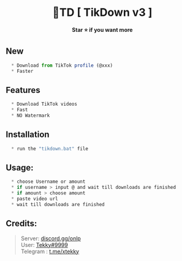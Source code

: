 # 


<h1 align="center">💎TD [ TikDown v3 ]</h1>

<p align='center'>
  <b>Star ⭐ if you want more</b><br>
</p>

## New
```js
  * Download from TikTok profile (@xxx)
  * Faster
```
## Features
```js
  * Download TikTok videos
  * Fast
  * NO Watermark
```

## Installation
```js
  * run the "tikdown.bat" file
```

##  Usage:
```js
  * choose Username or amount
  * if username > input @ and wait till downloads are finished
  * if amount > choose amount
  * paste video url
  * wait till downloads are finished
```

##  Credits:
 > Server: [discord.gg/onlp](https://discord.gg/onlp) <br>User: [Tekky#9999](https://mushroom.gg/tekky)
 <br>Telegram : [t.me/xtekky](https://t.me/xtekky)

